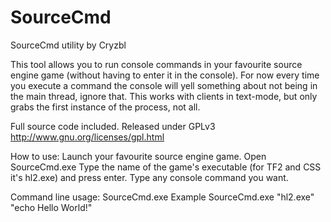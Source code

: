 SourceCmd
=========

SourceCmd utility by Cryzbl

This tool allows you to run console commands in your favourite source engine game (without having to enter it in the console).
For now every time you execute a command the console will yell something about not being in the main thread, ignore that.
This works with clients in text-mode, but only grabs the first instance of the process, not all.

Full source code included.
Released under GPLv3 http://www.gnu.org/licenses/gpl.html


How to use:
Launch your favourite source engine game.
Open SourceCmd.exe
Type the name of the game's executable (for TF2 and CSS it's hl2.exe) and press enter.
Type any console command you want.


Command line usage:
SourceCmd.exe <process> <command>
Example
SourceCmd.exe "hl2.exe" "echo Hello World!"
